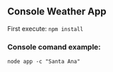 ## Console Weather App

First execute: ```npm install```

### Console comand example:
``` node app -c "Santa Ana" ```